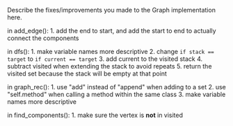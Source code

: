 Describe the fixes/improvements you made to the Graph implementation here.

in add_edge():
    1. add the end to start, and add the start to end to actually connect the components

in dfs():
    1. make variable names more descriptive
    2. change `if stack == target` to `if current == target`
    3. add current to the visited stack
    4. subtract visited when extending the stack to avoid repeats
    5. return the visited set because the stack will be empty at that point

in graph_rec():
    1. use "add" instead of "append" when adding to a set
    2. use "self.method" when calling a method within the same class
    3. make variable names more descriptive

in find_components():
    1. make sure the vertex is **not** in visited